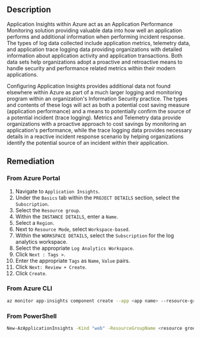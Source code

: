 ## Description

Application Insights within Azure act as an Application Performance Monitoring solution providing valuable data into how well an application performs and additional information when performing incident response. The types of log data collected include application metrics, telemetry data, and application trace logging data providing organizations with detailed information about application activity and application transactions. Both data sets help organizations adopt a proactive and retroactive means to handle security and performance related metrics within their modern applications.

Configuring Application Insights provides additional data not found elsewhere within Azure as part of a much larger logging and monitoring program within an organization's Information Security practice. The types and contents of these logs will act as both a potential cost saving measure (application performance) and a means to potentially confirm the source of a potential incident (trace logging). Metrics and Telemetry data provide organizations with a proactive approach to cost savings by monitoring an application's performance, while the trace logging data provides necessary details in a reactive incident response scenario by helping organizations identify the potential source of an incident within their application.

## Remediation

### From Azure Portal

1. Navigate to `Application Insights`.
2. Under the `Basics` tab within the `PROJECT DETAILS` section, select the `Subscription`.
3. Select the `Resource group`.
4. Within the `INSTANCE DETAILS`, enter a `Name`.
5. Select a `Region`.
6. Next to `Resource Mode`, select `Workspace-based`.
7. Within the `WORKSPACE DETAILS`, select the `Subscription` for the log analytics workspace.
8. Select the appropriate `Log Analytics Workspace`.
9. Click `Next : Tags >`.
10. Enter the appropriate `Tags` as `Name`, `Value` pairs.
11. Click `Next: Review + Create`.
12. Click `Create`.

### From Azure CLI

```bash
az monitor app-insights component create --app <app name> --resource-group <resource group name> --location <location> --kind "web" --retention-time <INT days to retain logs> --workspace <log analytics workspace ID> -- subscription <subscription ID>
```

### From PowerShell

```bash
New-AzApplicationInsights -Kind "web" -ResourceGroupName <resource group name> -Name <app insights name> -location <location> -RetentionInDays <INT days to retain logs> -SubscriptionID <subscription ID> -WorkspaceResourceId <log analytics workspace ID>
```
